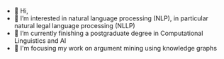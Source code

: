 - 👋 Hi,
- 👀 I’m interested in natural language processing (NLP), in particular natural legal language processing (NLLP)
- 🌱 I’m currently finishing a postgraduate degree in Computational Linguistics and AI
- 💞️ I'm focusing my work on argument mining using knowledge graphs

<!---
josedandrade/josedandrade is a ✨ special ✨ repository because its `README.md` (this file) appears on your GitHub profile.
You can click the Preview link to take a look at your changes.
--->
